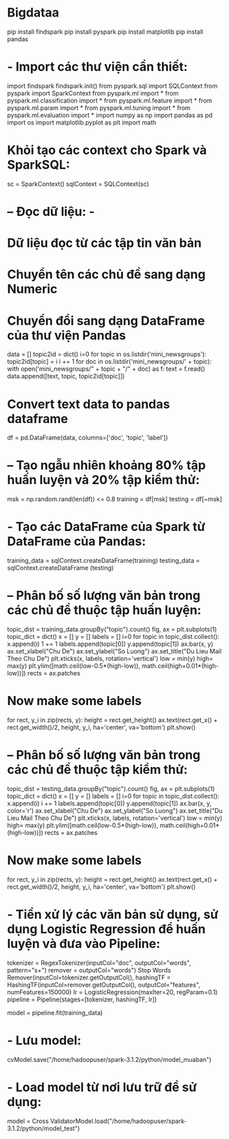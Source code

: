 # Bigdataa
pip install findspark
pip install pyspark
pip install matplotlib
pip install pandas
# - Import các thư viện cần thiết:
import findspark
findspark.init()
from pyspark.sql import SQLContext
from pyspark import SparkContext
from pyspark.ml import *
from pyspark.ml.classification import *
from pyspark.ml.feature import *
from pyspark.ml.param import *
from pyspark.ml.tuning import *
from pyspark.ml.evaluation import *
import numpy as np
import pandas as pd
import os
import matplotlib.pyplot as plt
import math
# Khỏi tạo các context cho Spark và SparkSQL: 
sc = SparkContext()
sqlContext = SQLContext(sc)
# – Đọc dữ liệu: -
# Dữ liệu đọc từ các tập tin văn bản
# Chuyển tên các chủ đề sang dạng Numeric
# Chuyển đổi sang dạng DataFrame của thư viện Pandas
data = []
topic2id = dict()
i=0
for topic in os.listdir('mini_newsgroups'):
topic2id[topic] = i
i += 1
for doc in os.listdir('mini_newsgroups/' + topic):
with open('mini_newsgroups/" + topic + "/" + doc) as f:
text = f.read()
data.append([text, topic, topic2id[topic]])
# Convert text data to pandas dataframe
df = pd.DataFrame(data, columns=['doc', 'topic', 'label'])

# – Tạo ngẫu nhiên khoảng 80% tập huấn luyện và 20% tập kiểm thử:
msk = np.random.rand(len(df)) <= 0.8
training = df[msk]
testing = df[~msk]
# - Tạo các DataFrame của Spark từ DataFrame của Pandas:
training_data = sqlContext.createDataFrame(training)
testing_data = sqlContext.createDataFrame (testing)
# – Phân bố số lượng văn bản trong các chủ đề thuộc tập huấn luyện:
topic_dist = training_data.groupBy("topic").count()
fig, ax = plt.subplots(1)
topic_dict = dict()
x = []
y = []
labels = []
i=0
for topic in topic_dist.collect():
x.append(i)
1 += 1
labels.append(topic[0])
y.append(topic[1])
ax.bar(x, y)
ax.set_xlabel("Chu De")
ax.set_ylabel("So Luong")
ax.set_title("Du Lieu Mail Theo Chu De")
plt.xticks(x, labels, rotation='vertical')
low = min(y)
high= max(y)
plt.ylim([math.ceil(low-0.5*(high-low)), math.ceil(high+0.01*(high-low))])
rects = ax.patches
# Now make some labels
for rect, y_i in zip(rects, y):
height = rect.get_height()
ax.text(rect.get_x() + rect.get_width()/2, height, y_i, ha='center', va='bottom')
plt.show()
# – Phân bố số lượng văn bản trong các chủ đề thuộc tập kiểm thử:
topic_dist = testing_data.groupBy("topic").count()
fig, ax = plt.subplots(1)
topic_dict = dict()
x = []
y = []
labels = []
i=0
for topic in topic_dist.collect():
x.append(i)
i += 1
labels.append(topic[0])
y.append(topic[1])
ax.bar(x, y, color='r')
ax.set_xlabel("Chu De")
ax.set_ylabel("So Luong")
ax.set_title("Du Lieu Mail Theo Chu De")
plt.xticks(x, labels, rotation='vertical')
low = min(y)
high= max(y)
plt.ylim([math.ceil(low-0.5*(high-low)), math.ceil(high+0.01*(high-low))])
rects = ax.patches
# Now make some labels
for rect, y_i in zip(rects, y):
height = rect.get_height()
ax.text(rect.get_x() + rect.get_width()/2, height, y_i, ha='center', va='bottom')
plt.show()
# - Tiền xử lý các văn bản sử dụng, sử dụng Logistic Regression để huấn luyện và đưa vào Pipeline:
tokenizer = RegexTokenizer(inputCol="doc", outputCol="words", pattern="s+")
remover = outputCol="words") Stop Words Remover(inputCol=tokenizer.getOutputCol(),
hashingTF = HashingTF(inputCol=remover.getOutputCol(), outputCol="features", numFeatures=150000)
Ir = LogisticRegression(maxIter=20, regParam=0.1)
pipeline = Pipeline(stages=[tokenizer, hashingTF, lr])

model = pipeline.fit(training_data)
# - Lưu model:
cvModel.save("/home/hadoopuser/spark-3.1.2/python/model_muaban")
# - Load model từ nơi lưu trữ để sử dụng:
model = Cross ValidatorModel.load("/home/hadoopuser/spark-3.1.2/python/model_test")
